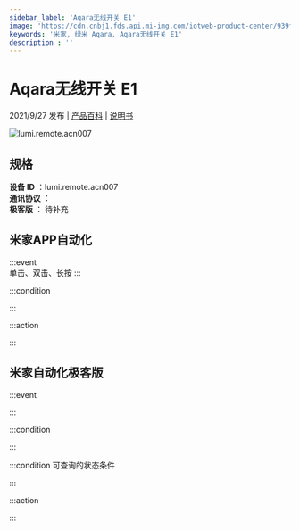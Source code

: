 ```yaml
---
sidebar_label: 'Aqara无线开关 E1'
image: 'https://cdn.cnbj1.fds.api.mi-img.com/iotweb-product-center/939fe5c083645b80e373e3dfbe4ada7e_1624257925887.png?GalaxyAccessKeyId=AKVGLQWBOVIRQ3XLEW&Expires=9223372036854775807&Signature=8DiMvpmTL2JiivfsgmwCI3Bpniw='
keywords: '米家, 绿米 Aqara, Aqara无线开关 E1'
description : ''
---
```

# Aqara无线开关 E1

2021/9/27 发布 | [产品百科](https://home.mi.com/webapp/content/baike/product/index.html?model=lumi.remote.acn007/) | [说明书](https://home.mi.com/views/introduction.html?model=lumi.remote.acn007&region=cn)

![lumi.remote.acn007](https://cdn.cnbj1.fds.api.mi-img.com/iotweb-product-center/939fe5c083645b80e373e3dfbe4ada7e_1624257925887.png?GalaxyAccessKeyId=AKVGLQWBOVIRQ3XLEW&Expires=9223372036854775807&Signature=8DiMvpmTL2JiivfsgmwCI3Bpniw=)

## 规格  
> 
**设备 ID** ：lumi.remote.acn007  
**通讯协议** ：  
**极客版**  ： 待补充 


## 米家APP自动化  

:::event  
单击、双击、长按
:::

:::condition  

:::

:::action   

:::

## 米家自动化极客版  

:::event  

:::

:::condition  

:::

:::condition 可查询的状态条件  

:::

:::action  

:::

        
